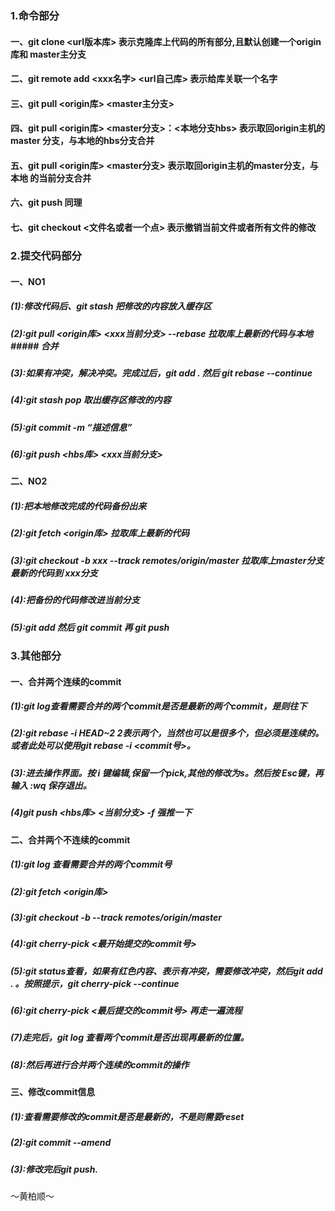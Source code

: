 ### 1.命令部分
#### 一、git clone <url版本库>   表示克隆库上代码的所有部分,且默认创建一个origin库和		master主分支
#### 二、git remote add <xxx名字>  <url自己库>    表示给库关联一个名字
#### 三、git pull <origin库>  <master主分支> 
#### 四、git pull <origin库>  <master分支>：<本地分支hbs>   表示取回origin主机的master		分支，与本地的hbs分支合并
#### 五、git pull <origin库>  <master分支>   表示取回origin主机的master分支，与本地		的当前分支合并
#### 六、git push 同理
#### 七、git checkout <文件名或者一个点>   表示撤销当前文件或者所有文件的修改

### 2.提交代码部分
#### 一、NO1
##### (1):修改代码后、git stash  把修改的内容放入缓存区
##### (2):git pull <origin库>  <xxx当前分支>  --rebase   拉取库上最新的代码与本地		##### 合并
##### (3):如果有冲突，解决冲突。完成过后，git add . 然后 git rebase --continue
##### (4):git stash pop 取出缓存区修改的内容
##### (5):git commit -m “描述信息”
##### (6):git push <hbs库>  <xxx当前分支>
#### 二、NO2
##### (1):把本地修改完成的代码备份出来
##### (2):git fetch <origin库>    拉取库上最新的代码
##### (3):git checkout -b xxx --track remotes/origin/master 拉取库上master分支最新的代码到 xxx分支
##### (4):把备份的代码修改进当前分支
##### (5):git add 然后 git commit 再 git push 

### 3.其他部分
#### 一、合并两个连续的commit
##### (1):git log查看需要合并的两个commit是否是最新的两个commit，是则往下
##### (2):git rebase -i HEAD~2  2表示两个，当然也可以是很多个，但必须是连续的。或者此处可以使用git rebase -i <commit号>。
##### (3):进去操作界面。按 i 键编辑,保留一个pick,其他的修改为s。然后按 Esc键，再输入 :wq 保存退出。
##### (4)git push <hbs库> <当前分支> -f 强推一下
#### 二、合并两个不连续的commit
##### (1):git log 查看需要合并的两个commit号
##### (2):git fetch <origin库>
##### (3):git checkout -b <xxx> --track remotes/origin/master 
##### (4):git cherry-pick <最开始提交的commit号>
##### (5):git status查看，如果有红色内容、表示有冲突，需要修改冲突，然后git add . 。按照提示，git cherry-pick --continue
##### (6):git cherry-pick <最后提交的commit号> 再走一遍流程
##### (7)走完后，git log 查看两个commit是否出现再最新的位置。
##### (8):然后再进行合并两个连续的commit的操作
#### 三、修改commit信息
##### (1):查看需要修改的commit是否是最新的，不是则需要reset
##### (2):git commit --amend
##### (3):修改完后git push.
～黄柏顺～

